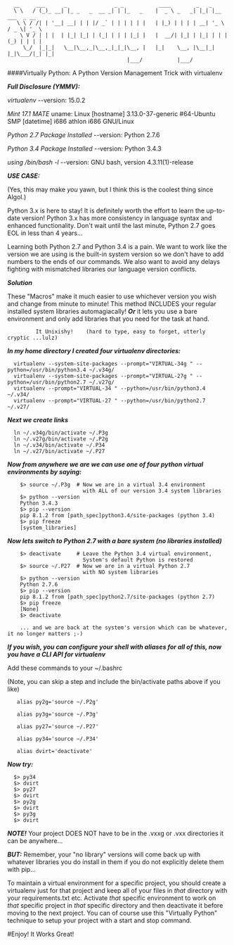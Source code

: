       __     ___      _               _ _           ____        _   _                 
      \ \   / (_)_ __| |_ _   _  __ _| | |_   _    |  _ \ _   _| |_| |__   ___  _ __  
       \ \ / /| | '__| __| | | |/ _` | | | | | |   | |_) | | | | __| '_ \ / _ \| '_ \ 
        \ V / | | |  | |_| |_| | (_| | | | |_| |   |  __/| |_| | |_| | | | (_) | | | |
         \_/  |_|_|   \__|\__,_|\__,_|_|_|\__, |   |_|    \__, |\__|_| |_|\___/|_| |_|
                                          |___/           |___/                       

####Virtually Python: A Python Version Management Trick with virtualenv 

***Full Disclosure (YMMV):***

_virtualenv_
      --version: 15.0.2
      
_Mint 17.1 MATE_
      uname: Linux [hostname] 3.13.0-37-generic #64-Ubuntu SMP [datetime] i686 athlon i686 GNU/Linux
      
_Python 2.7 Package Installed_
      --version: Python 2.7.6
      
_Python 3.4 Package Installed_
      --version: Python 3.4.3
      
_using /bin/bash -l_
      --version: GNU bash, version 4.3.11(1)-release
      

***USE CASE:*** 

(Yes, this may make _you_ yawn, but I think this is the coolest thing since Algol.)

Python 3.x is here to stay! It is definitely worth the effort to learn the up-to-date
version! Python 3.x has more consistency in language syntax and enhanced functionality.
Don't wait until the last minute, Python 2.7 goes EOL in less than 4 years...

Learning both Python 2.7 and Python 3.4 is a pain. We want to work like the version 
we are using is the built-in system version so we don't have to add numbers to the
ends of our commands. We also want to avoid any delays fighting with mismatched 
libraries our language version conflicts.

***Solution***

These "Macros" make it much easier to use whichever version you wish and change 
from minute to minute! This method INCLUDES your regular installed system 
libraries automagiacally! ***Or*** it lets you use a bare environment and only 
add libraries that you need for the task at hand. 

             It Unixishy!    (hard to type, easy to forget, utterly cryptic ...lulz)

***In my home directory I created four virtualenv directories:***

      virtualenv --system-site-packages --prompt="VIRTUAL-34g " --python=/usr/bin/python3.4 ~/.v34g/
      virtualenv --system-site-packages --prompt="VIRTUAL-27g " --python=/usr/bin/python2.7 ~/.v27g/
      virtualenv --prompt="VIRTUAL-34 " --python=/usr/bin/python3.4 ~/.v34/
      virtualenv --prompt="VIRTUAL-27 " --python=/usr/bin/python2.7 ~/.v27/

***Next we create links***

      ln ~/.v34g/bin/activate ~/.P3g
      ln ~/.v27g/bin/activate ~/.P2g
      ln ~/.v34/bin/activate ~/.P34
      ln ~/.v27/bin/activate ~/.P27

***Now from anywhere we are we can use one of four python virtual environments by saying:***

        $> source ~/.P3g  # Now we are in a virtual 3.4 environment
                            with ALL of our version 3.4 system libraries
        $> python --version
        Python 3.4.3
        $> pip --version
        pip 8.1.2 from [path_spec]python3.4/site-packages (python 3.4)
        $> pip freeze
        [system_libraries]
       
***Now lets switch to Python 2.7 with a bare system (no libraries installed)***

        $> deactivate     # Leave the Python 3.4 virtual environment, 
                            System's default Python is restored
        $> source ~/.P27  # Now we are in a virtual Python 2.7
                            with NO system libraries
        $> python --version
        Python 2.7.6
        $> pip --version
        pip 8.1.2 from [path_spec]python2.7/site-packages (python 2.7)
        $> pip freeze
        [None]
        $> deactivate
        
        ... and we are back at the system's version which can be whatever, it no longer matters ;-)

***If you wish, you can configure your shell with aliases for all of this, now you have a CLI API for virtualenv***

Add these commands to your ~/.bashrc 
   
   (Note, you can skip a step and include the bin/activate paths above if you like)

       alias py2g='source ~/.P2g'
       
       alias py3g='source ~/.P3g'
       
       alias py27='source ~/.P27'
       
       alias py34='source ~/.P34'
       
       alias dvirt='deactivate'

***Now try:***

      $> py34
      $> dvirt
      $> py27
      $> dvirt
      $> py2g
      $> dvirt
      $> py3g
      $> dvirt

***NOTE!*** Your project DOES NOT have to be in the .vxxg or .vxx directories it can be anywhere...

***BUT:*** Remember, your "no library" versions will come back up with whatever libraries you do
install in them if you do not explicitly delete them with pip... 

To maintain a virtual environment for a specific project, you should create a virtualenv just
for that project and keep all of your files in _that_ directory with your requirements.txt etc.
Activate _that_ specific environment to work on _that_ specific project in _that_ specific 
directory and then deactivate it before moving to the next project. You can of course use this
"Virtually Python" technique to setup your project with a start and stop command.

        
#Enjoy! It Works Great!
